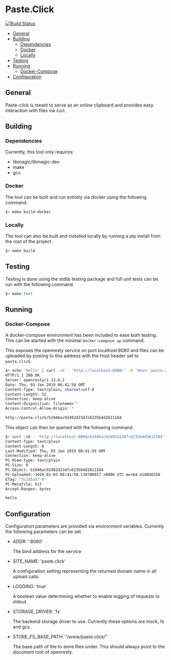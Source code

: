 Paste.Click
===========

[![Build Status](https://travis-ci.org/PacketFire/paste-click.svg?branch=master)](https://travis-ci.org/PacketFire/paste-click)

<!-- TOC -->

- [General](#general)
- [Building](#building)
    - [Dependencies](#dependencies)
    - [Docker](#docker)
    - [Locally](#locally)
- [Testing](#testing)
- [Running](#running)
    - [Docker-Compose](#docker-compose)
- [Configuration](#configuration)

<!-- /TOC -->

## General
Paste-click is meant to serve as an online clipboard and provides easy interaction with files via curl.

## Building

### Dependencies
Currently, this tool only requires:

- libmagic/libmagic-dev
- make
- gcc

### Docker
The tool can be built and run entirely via docker using the following command.

```sh
$> make build-docker
```

### Locally
The tool can also be built and installed locally by running a pip install from the root of the project.

```sh
$> make build
```

## Testing
Testing is done using the stdlib testing package and full unit tests can be run with the following command.

```sh
$> make test
```

## Running
### Docker-Compose
A docker-compose environment has been included to ease both testing. This can be started with the minimal `docker-compose up` command.

This exposes the openresty service on port localhost:8080 and files can be uploaded by posting to this address with the Host header set to `paste.click`.

```sh
$> echo 'hello' | curl -sD - 'http://localhost:8080/' -H 'Host: paste.click' --data-binary @-
HTTP/1.1 200 OK
Server: openresty/1.13.6.2
Date: Thu, 03 Jan 2019 00:41:59 GMT
Content-Type: text/plain; charset=utf-8
Content-Length: 52
Connection: keep-alive
Content-Disposition: filename=""
Access-Control-Allow-Origin: *

http://paste.click/b1946ac92492d2347c6235b4d2611184
```

This object can then be queried with the following command.

```sh
$> curl -sD - 'http://localhost:8080/b1946ac92492d2347c6235b4d2611184' -H 'Host: paste.click'
Content-Type: text/plain
Content-Length: 6
Last-Modified: Thu, 03 Jan 2019 00:41:59 GMT
Connection: keep-alive
PC-Mime-type: text/plain
PC-Size: 6
PC-Object: b1946ac92492d2347c6235b4d2611184
PC-Uploaded: 2019-01-03 00:41:59.139780917 +0000 UTC m=+64.410846356
ETag: "5c2d5a57-6"
PC-Metafile: hit
Accept-Ranges: bytes

hello
```

## Configuration
Configuration parameters are provided via environment variables. Currently the following parameters can be set.

- ADDR: ':8080'

  The bind address for the service

- SITE_NAME: 'paste.click'
  
  A configuration setting representing the returned domain name in all upload calls.
- LOGGING: 'true'

  A boolean value determining whether to enable logging of requests to stdout.

- STORAGE_DRIVER: 'fs'

  The backend storage driver to use. Currently these options are mock, fs and gcs.
- STORE_FS_BASE_PATH: "/www/paste.click/"

  The base path of the to store files under. This should always point to the document root of openresty.
